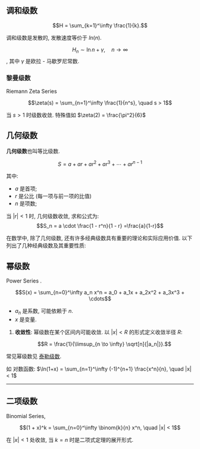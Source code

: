## 调和级数

$$H = \sum_{k=1}^\infty \frac{1}{k}.$$

调和级数是发散的, 发散速度等价于 $ln(n)$. 

$$H_n \sim \ln n + \gamma, \quad n \to \infty$$, 其中 $\gamma$ 是欧拉 - 马歇罗尼常数.

### 黎曼级数

Riemann Zeta Series

$$\zeta(s) = \sum_{n=1}^\infty \frac{1}{n^s}, \quad s > 1$$

当 $s>1$ 时级数收敛. 特殊值如 $\zeta(2) = \frac{\pi^2}{6}$

## 几何级数

**几何级数**也叫等比级数.

$$S = a + ar + ar^2 + ar^3 + \cdots + ar^{n-1}$$

其中: 

- $a$ 是首项; 
- $r$ 是公比 (每一项与前一项的比值)
- $n$ 是项数; 

当 $|r|<1$ 时, 几何级数收敛, 求和公式为: $$S_n = a \cdot \frac{1 - r^n}{1 - r} =\frac{a}{1-r}$$

在数学中, 除了几何级数, 还有许多经典级数具有重要的理论和实际应用价值. 以下列出了几种经典级数及其重要性质: 


## 幂级数


Power Series . 

$$S(x) = \sum_{n=0}^\infty a_n x^n = a_0 + a_1x + a_2x^2 + a_3x^3 + \cdots$$

- $a_n$ 是系数, 可能依赖于 $n$. 
- $x$ 是变量. 

1. **收敛性**: 幂级数在某个区间内可能收敛. 以 $|x| < R$ 的形式定义收敛半径 $R$:  

   $$R = \frac{1}{\limsup_{n \to \infty} \sqrt[n]{|a_n|}}.$$

常见幂级数见 [泰勒级数](Math/微积分/泰勒展开.md). 

如 对数函数: $\ln(1+x) = \sum_{n=1}^\infty (-1)^{n+1} \frac{x^n}{n}, \quad |x| < 1$


---


## 二项级数 

Binomial Series, 

$$(1 + x)^k = \sum_{n=0}^\infty \binom{k}{n} x^n, \quad |x| < 1$$

在 $|x|<1$ 处收敛, 当 $k=n$ 时是二项式定理的展开形式.


